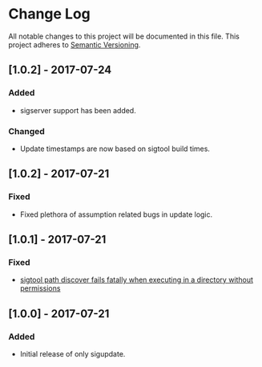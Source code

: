 # Change Log
All notable changes to this project will be documented in this file.
This project adheres to [Semantic Versioning](http://semver.org/).

## [1.0.2] - 2017-07-24

### Added
 - sigserver support has been added.

### Changed
 - Update timestamps are now based on sigtool build times.

## [1.0.2] - 2017-07-21

### Fixed
 - Fixed plethora of assumption related bugs in update logic.

## [1.0.1] - 2017-07-21

### Fixed
 - [sigtool path discover fails fatally when executing in a directory without permissions](https://github.com/dekobon/clamav-mirror/issues/1)

## [1.0.0] - 2017-07-21

### Added
 - Initial release of only sigupdate.
